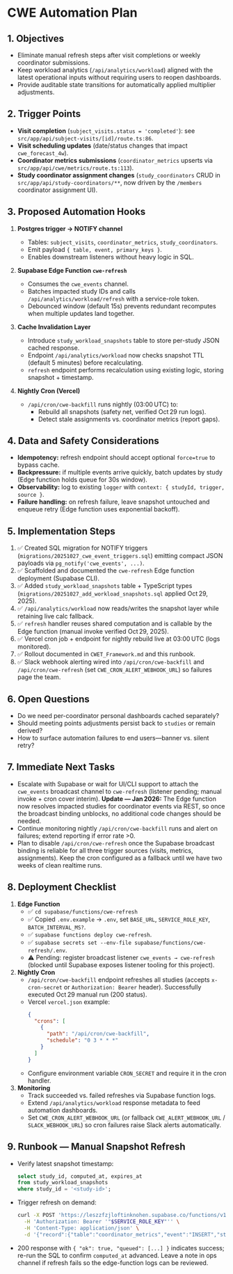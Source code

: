 # CWE Automation Plan

## 1. Objectives
- Eliminate manual refresh steps after visit completions or weekly coordinator submissions.
- Keep workload analytics (`/api/analytics/workload`) aligned with the latest operational inputs without requiring users to reopen dashboards.
- Provide auditable state transitions for automatically applied multiplier adjustments.

## 2. Trigger Points
- **Visit completion** (`subject_visits.status = 'completed'`): see `src/app/api/subject-visits/[id]/route.ts:86`.
- **Visit scheduling updates** (date/status changes that impact `cwe_forecast_4w`).
- **Coordinator metrics submissions** (`coordinator_metrics` upserts via `src/app/api/cwe/metrics/route.ts:113`).
- **Study coordinator assignment changes** (`study_coordinators` CRUD in `src/app/api/study-coordinators/**`, now driven by the `/members` coordinator assignment UI).

## 3. Proposed Automation Hooks
1. **Postgres trigger → NOTIFY channel**
   - Tables: `subject_visits`, `coordinator_metrics`, `study_coordinators`.
   - Emit payload `{ table, event, primary_keys }`.
   - Enables downstream listeners without heavy logic in SQL.

2. **Supabase Edge Function `cwe-refresh`**
   - Consumes the `cwe_events` channel.
   - Batches impacted study IDs and calls `/api/analytics/workload/refresh` with a service-role token.
   - Debounced window (default 15s) prevents redundant recomputes when multiple updates land together.

3. **Cache Invalidation Layer**
   - Introduce `study_workload_snapshots` table to store per-study JSON cached response.
   - Endpoint `/api/analytics/workload` now checks snapshot TTL (default 5 minutes) before recalculating.
   - `refresh` endpoint performs recalculation using existing logic, storing snapshot + timestamp.

4. **Nightly Cron (Vercel)**
   - `/api/cron/cwe-backfill` runs nightly (03:00 UTC) to:
     - Rebuild all snapshots (safety net, verified Oct 29 run logs).
     - Detect stale assignments vs. coordinator metrics (report gaps).

## 4. Data and Safety Considerations
- **Idempotency:** refresh endpoint should accept optional `force=true` to bypass cache.
- **Backpressure:** if multiple events arrive quickly, batch updates by study (Edge function holds queue for 30s window).
- **Observability:** log to existing `logger` with `context: { studyId, trigger, source }`.
- **Failure handling:** on refresh failure, leave snapshot untouched and enqueue retry (Edge function uses exponential backoff).

## 5. Implementation Steps
1. ✅ Created SQL migration for NOTIFY triggers (`migrations/20251027_cwe_event_triggers.sql`) emitting compact JSON payloads via `pg_notify('cwe_events', ...)`.
2. ✅ Scaffolded and documented the `cwe-refresh` Edge function deployment (Supabase CLI).
3. ✅ Added `study_workload_snapshots` table + TypeScript types (`migrations/20251027_add_workload_snapshots.sql` applied Oct 29, 2025).
4. ✅ `/api/analytics/workload` now reads/writes the snapshot layer while retaining live calc fallback.
5. ✅ `refresh` handler reuses shared computation and is callable by the Edge function (manual invoke verified Oct 29, 2025).
6. ✅ Vercel cron job + endpoint for nightly rebuild live at 03:00 UTC (logs monitored).
7. ✅ Rollout documented in `CWET_Framework.md` and this runbook.
8. ✅ Slack webhook alerting wired into `/api/cron/cwe-backfill` and `/api/cron/cwe-refresh` (set `CWE_CRON_ALERT_WEBHOOK_URL`) so failures page the team.

## 6. Open Questions
- Do we need per-coordinator personal dashboards cached separately?
- Should meeting points adjustments persist back to `studies` or remain derived?
- How to surface automation failures to end users—banner vs. silent retry?

## 7. Immediate Next Tasks
- Escalate with Supabase or wait for UI/CLI support to attach the `cwe_events` broadcast channel to `cwe-refresh` (listener pending; manual invoke + cron cover interim). **Update — Jan 2026:** The Edge function now resolves impacted studies for coordinator events via REST, so once the broadcast binding unblocks, no additional code changes should be needed.
- Continue monitoring nightly `/api/cron/cwe-backfill` runs and alert on failures; extend reporting if error rate >0.
- Plan to disable `/api/cron/cwe-refresh` once the Supabase broadcast binding is reliable for all three trigger sources (visits, metrics, assignments). Keep the cron configured as a fallback until we have two weeks of clean realtime runs.

## 8. Deployment Checklist
1. **Edge Function**
   - ✅ `cd supabase/functions/cwe-refresh`
   - ✅ Copied `.env.example` → `.env`, set `BASE_URL`, `SERVICE_ROLE_KEY`, `BATCH_INTERVAL_MS?`.
   - ✅ `supabase functions deploy cwe-refresh`.
   - ✅ `supabase secrets set --env-file supabase/functions/cwe-refresh/.env`.
   - ⚠️ Pending: register broadcast listener `cwe_events → cwe-refresh` (blocked until Supabase exposes listener tooling for this project).
2. **Nightly Cron**
   - `/api/cron/cwe-backfill` endpoint refreshes all studies (accepts `x-cron-secret` or `Authorization: Bearer` header). Successfully executed Oct 29 manual run (200 status).
   - Vercel `vercel.json` example:
     ```json
     {
       "crons": [
         {
           "path": "/api/cron/cwe-backfill",
           "schedule": "0 3 * * *"
         }
       ]
     }
     ```
   - Configure environment variable `CRON_SECRET` and require it in the cron handler.
3. **Monitoring**
   - Track succeeded vs. failed refreshes via Supabase function logs.
   - Extend `/api/analytics/workload` response metadata to feed automation dashboards.
   - Set `CWE_CRON_ALERT_WEBHOOK_URL` (or fallback `CWE_ALERT_WEBHOOK_URL` / `SLACK_WEBHOOK_URL`) so cron failures raise Slack alerts automatically.

## 9. Runbook — Manual Snapshot Refresh
- Verify latest snapshot timestamp:
  ```sql
  select study_id, computed_at, expires_at
  from study_workload_snapshots
  where study_id = '<study-id>';
  ```
- Trigger refresh on demand:
  ```bash
  curl -X POST 'https://leszzfzjloftinknohen.supabase.co/functions/v1/cwe-refresh' \
    -H 'Authorization: Bearer '"$SERVICE_ROLE_KEY"'' \
    -H 'Content-Type: application/json' \
    -d '{"record":{"table":"coordinator_metrics","event":"INSERT","study_id":"<study-id>"}}'
  ```
- 200 response with `{ "ok": true, "queued": [...] }` indicates success; re-run the SQL to confirm `computed_at` advanced. Leave a note in ops channel if refresh fails so the edge-function logs can be reviewed.
